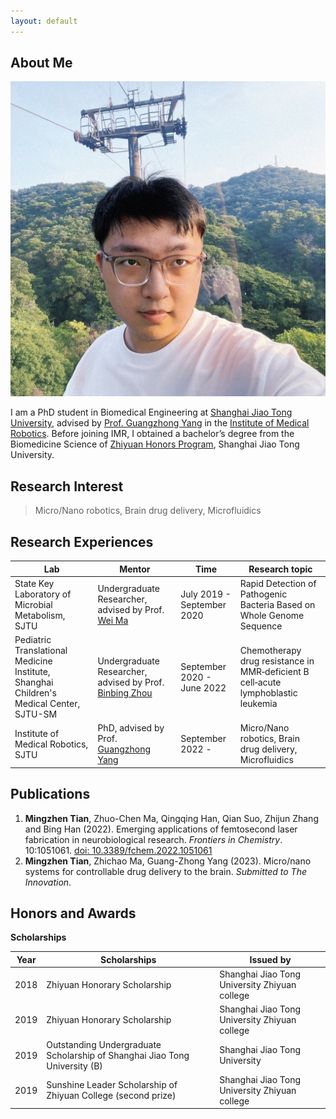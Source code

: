 ```yaml
---
layout: default
---
```


## About Me

<img class="profile-picture" src="photo2.jpg">

I am a PhD student in Biomedical Engineering at [Shanghai Jiao Tong University](https://www.sjtu.edu.cn/), advised by [Prof. Guangzhong Yang](https://bme.sjtu.edu.cn/Web/FacultyDetail/636) in the [Institute of Medical Robotics](https://imr.sjtu.edu.cn/). Before joining IMR, I obtained a bachelor’s degree from the Biomedicine Science of [Zhiyuan Honors Program](https://zhiyuan.sjtu.edu.cn/html/zhiyuan/index.php), Shanghai Jiao Tong University. 

## Research Interest
> Micro/Nano robotics, Brain drug delivery, Microfluidics

## Research Experiences

Lab | Mentor | Time | Research topic
-----|-------|-------- |--------
State Key Laboratory of Microbial Metabolism, SJTU | Undergraduate Researcher, advised by Prof. [Wei Ma](http://mml.sjtu.edu.cn/Data/View/312?showtype=view) | July 2019 - September 2020 | Rapid Detection of Pathogenic Bacteria Based on Whole Genome Sequence
Pediatric Translational Medicine Institute, Shanghai Children's Medical Center, SJTU-SM | Undergraduate Researcher, advised by Prof. [Binbing Zhou](http://daoshi.shsmu.edu.cn/Pages/TeacherInformationView.aspx?uid=9DFC6A44-1940-49E4-8769-C4CBB1B4A10E&from=s&pId=&tId=731) | September 2020 - June 2022 | Chemotherapy drug resistance in MMR‑deficient B cell‑acute lymphoblastic leukemia
Institute of Medical Robotics, SJTU | PhD, advised by Prof. [Guangzhong Yang](https://bme.sjtu.edu.cn/Web/FacultyDetail/636) | September 2022 - | Micro/Nano robotics, Brain drug delivery, Microfluidics

## Publications
1. **Mingzhen Tian**, Zhuo-Chen Ma, Qingqing Han, Qian Suo, Zhijun Zhang and Bing Han (2022). Emerging applications of femtosecond laser fabrication in neurobiological research. _Frontiers in Chemistry_. 10:1051061. [doi: 10.3389/fchem.2022.1051061](https://www.frontiersin.org/articles/10.3389/fchem.2022.1051061)
2. **Mingzhen Tian**, Zhichao Ma, Guang-Zhong Yang (2023). Micro/nano systems for controllable drug delivery to the brain. _Submitted to The Innovation_.

## Honors and Awards

**Scholarships**

Year | Scholarships | Issued by
-----|-------|--------
2018 | Zhiyuan Honorary Scholarship  | Shanghai Jiao Tong University Zhiyuan college
2019 | Zhiyuan Honorary Scholarship  | Shanghai Jiao Tong University Zhiyuan college
2019 | Outstanding Undergraduate Scholarship of Shanghai Jiao Tong University (B) | Shanghai Jiao Tong University
2019 | Sunshine Leader Scholarship of Zhiyuan College (second prize) | Shanghai Jiao Tong University Zhiyuan college
